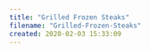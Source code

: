 ```yaml
---
title: "Grilled Frozen Steaks"
filename: "Grilled-Frozen-Steaks"
created: 2020-02-03 15:33:09
---
```

